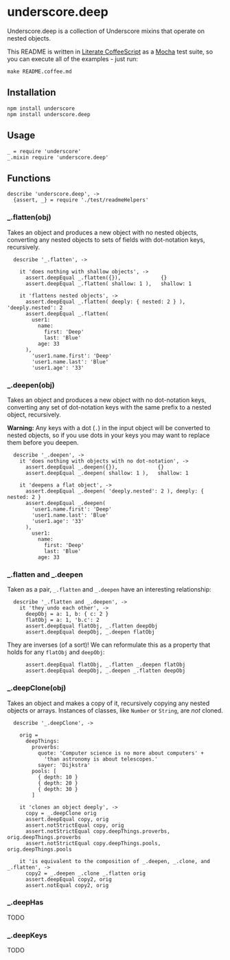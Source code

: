 # underscore.deep

Underscore.deep is a collection of Underscore mixins that operate on nested
objects.

This README is written in [Literate CoffeeScript](http://coffeescript.org/#literate) as a [Mocha](http://visionmedia.github.io/mocha/) test suite, so you can execute all of the examples - just run:
  
```
make README.coffee.md
```

## Installation

```
npm install underscore
npm install underscore.deep
```

## Usage

```
_ = require 'underscore'
_.mixin require 'underscore.deep'
```

## Functions

    describe 'underscore.deep', ->
      {assert, _} = require './test/readmeHelpers'

### _.flatten(obj)

Takes an object and produces a new object with no nested objects, converting any nested objects to sets of fields with dot-notation keys, recursively.

      describe '_.flatten', ->

        it 'does nothing with shallow objects', ->
          assert.deepEqual _.flatten({}),             {}
          assert.deepEqual _.flatten( shallow: 1 ),   shallow: 1

        it 'flattens nested objects', ->
          assert.deepEqual _.flatten( deeply: { nested: 2 } ), 'deeply.nested': 2
          assert.deepEqual _.flatten(
            user1:
              name:
                first: 'Deep'
                last: 'Blue'
              age: 33
          ), 
            'user1.name.first': 'Deep'
            'user1.name.last': 'Blue'
            'user1.age': '33'
    
### _.deepen(obj)

Takes an object and produces a new object with no dot-notation keys, converting any set of dot-notation keys with the same prefix to a nested object, recursively.

**Warning:** Any keys with a dot (`.`) in the input object will be converted to nested objects, so if you use dots in your keys you may want to replace them before you deepen.

      describe '_.deepen', ->
        it 'does nothing with objects with no dot-notation', ->
          assert.deepEqual _.deepen({}),             {}
          assert.deepEqual _.deepen( shallow: 1 ),   shallow: 1

        it 'deepens a flat object', ->
          assert.deepEqual _.deepen( 'deeply.nested': 2 ), deeply: { nested: 2 }
          assert.deepEqual _.deepen(
            'user1.name.first': 'Deep'
            'user1.name.last': 'Blue'
            'user1.age': '33'
          ),
            user1:
              name:
                first: 'Deep'
                last: 'Blue'
              age: 33

### _.flatten and _.deepen

Taken as a pair, `_.flatten` and `_.deepen` have an interesting relationship:

      describe '_.flatten and _.deepen', ->
        it 'they undo each other', ->
          deepObj = a: 1, b: { c: 2 }
          flatObj = a: 1, 'b.c': 2
          assert.deepEqual flatObj, _.flatten deepObj
          assert.deepEqual deepObj, _.deepen flatObj

They are inverses (of a sort)! We can reformulate this as a property that holds for any `flatObj` and `deepObj`:

          assert.deepEqual flatObj, _.flatten _.deepen flatObj
          assert.deepEqual deepObj, _.deepen _.flatten deepObj

### _.deepClone(obj)

Takes an object and makes a copy of it, recursively copying any nested objects
or arrays. Instances of classes, like `Number` or `String`, are *not* cloned.

      describe '_.deepClone', ->

        orig =
          deepThings:
            proverbs:
              quote: 'Computer science is no more about computers' +
                'than astronomy is about telescopes.'
              sayer: 'Dijkstra'
            pools: [
              { depth: 10 }
              { depth: 20 }
              { depth: 30 }
            ]

        it 'clones an object deeply', ->
          copy = _.deepClone orig
          assert.deepEqual copy, orig
          assert.notStrictEqual copy, orig
          assert.notStrictEqual copy.deepThings.proverbs, orig.deepThings.proverbs
          assert.notStrictEqual copy.deepThings.pools, orig.deepThings.pools

        it 'is equivalent to the composition of _.deepen, _.clone, and _.flatten', ->
          copy2 = _.deepen _.clone _.flatten orig
          assert.deepEqual copy2, orig
          assert.notEqual copy2, orig

### _.deepHas

TODO

### _.deepKeys

TODO
